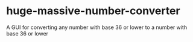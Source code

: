 # huge-massive-number-converter
A GUI for converting any number with base 36 or lower to a number with base 36 or lower
